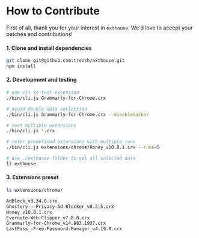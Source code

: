 # How to Contribute

First of all, thank you for your interest in `exthouse`.
We'd love to accept your patches and contributions!

#### 1. Clone and install dependencies

```bash
git clone git@github.com:treosh/exthouse.git
npm install
```

#### 2. Development and testing

```bash
# use cli to test extension
./bin/cli.js Grammarly-for-Chrome.crx

# avoid double data collection
./bin/cli.js Grammarly-for-Chrome.crx --disableGather

# test multiple extensions
./bin/cli.js *.crx

# refer predefined extensions with multiple runs
./bin/cli.js extensions/chrome/Honey_v10.8.1.crx --runs=5

# use ./exthouse folder to get all colected data
ll exthouse
```

#### 3. Extensions preset

```bash
ls extensions/chrome/

AdBlock_v3.34.0.crx
Ghostery-–-Privacy-Ad-Blocker_v8.2.5.crx
Honey_v10.8.1.crx
Evernote-Web-Clipper_v7.8.0.crx
Grammarly-for-Chrome_v14.883.1937.crx
LastPass_-Free-Password-Manager_v4.19.0.crx
```
